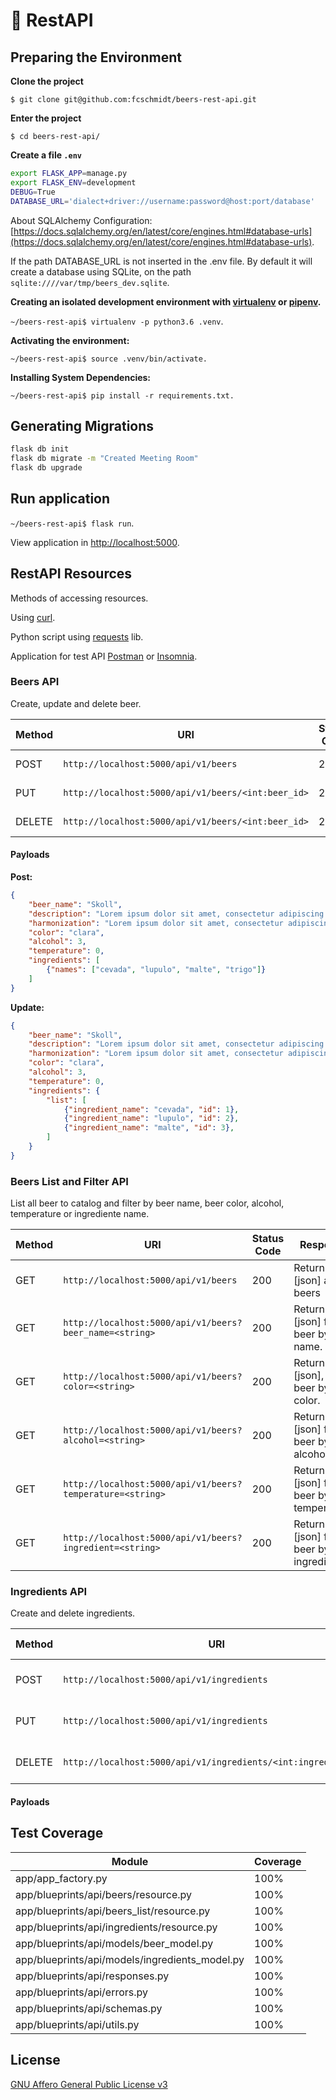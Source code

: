 # :beers: RestAPI


## Preparing the Environment

**Clone the project**

`$ git clone git@github.com:fcschmidt/beers-rest-api.git`

**Enter the project**

`$ cd beers-rest-api/`

**Create a file `.env`**

```bash
export FLASK_APP=manage.py
export FLASK_ENV=development
DEBUG=True
DATABASE_URL='dialect+driver://username:password@host:port/database'
```

About SQLAlchemy Configuration: [https://docs.sqlalchemy.org/en/latest/core/engines.html#database-urls](https://docs.sqlalchemy.org/en/latest/core/engines.html#database-urls).

If the path DATABASE_URL is not inserted in the .env file. By default it will create a database using SQLite, on the path `sqlite:////var/tmp/beers_dev.sqlite`.

**Creating an isolated development environment with [virtualenv](https://virtualenv.pypa.io/en/latest/) or [pipenv](https://pipenv.readthedocs.io/en/latest/).**

`~/beers-rest-api$ virtualenv -p python3.6 .venv`.


**Activating the environment:**

`~/beers-rest-api$ source .venv/bin/activate.`

**Installing System Dependencies:**

`~/beers-rest-api$ pip install -r requirements.txt.`

## Generating Migrations

```bash
flask db init
flask db migrate -m "Created Meeting Room"
flask db upgrade
```

## Run application

`~/beers-rest-api$ flask run`.

View application in [http://localhost:5000](http://localhost:5000/).


## RestAPI Resources

Methods of accessing resources.

Using [curl](https://curl.haxx.se/).

Python script using [requests](http://docs.python-requests.org/en/master/) lib.

Application for test API [Postman](http://docs.python-requests.org/en/master/) or [Insomnia](https://insomnia.rest/?utm_content=bufferd23bb&utm_medium=social&utm_source=twitter.com&utm_campaign=buffer).

### Beers API

Create, update and delete beer.

|Method|URI|Status Code|Response|
|-------|-------|-------|-------|
|POST|`http://localhost:5000/api/v1/beers`|201|Beer create successfully!|
|PUT|`http://localhost:5000/api/v1/beers/<int:beer_id>`|200|Beer update successfully!|
|DELETE|`http://localhost:5000/api/v1/beers/<int:beer_id>`|202|Beer delete successfully!|


#### Payloads

**Post:**

```json
{
    "beer_name": "Skoll",
    "description": "Lorem ipsum dolor sit amet, consectetur adipiscing elit. Integer varius quis ante nec.",
    "harmonization": "Lorem ipsum dolor sit amet, consectetur adipiscing elit. Integer varius quis ante nec.",
    "color": "clara",
    "alcohol": 3,
    "temperature": 0,
    "ingredients": [
        {"names": ["cevada", "lupulo", "malte", "trigo"]}
    ]
}
```

**Update:**

```json
{
    "beer_name": "Skoll",
    "description": "Lorem ipsum dolor sit amet, consectetur adipiscing elit. Integer varius quis ante nec.",
    "harmonization": "Lorem ipsum dolor sit amet, consectetur adipiscing elit. Integer varius quis ante nec.",
    "color": "clara",
    "alcohol": 3,
    "temperature": 0,
    "ingredients": {
        "list": [
            {"ingredient_name": "cevada", "id": 1},
            {"ingredient_name": "lupulo", "id": 2},
            {"ingredient_name": "malte", "id": 3},
        ]
    }
}
```


### Beers List and Filter API

List all beer to catalog and filter by beer name, beer color, alcohol, temperature or ingrediente name.


|Method|URI|Status Code|Response|
|-------|-------|-------|-------|
|GET|`http://localhost:5000/api/v1/beers`|200|Return [json] all beers|
|GET|`http://localhost:5000/api/v1/beers?beer_name=<string>`|200|Return [json] filter beer by beer name.|
|GET|`http://localhost:5000/api/v1/beers?color=<string>`|200|Return [json], filter beer by color.|
|GET|`http://localhost:5000/api/v1/beers?alcohol=<string>`|200|Return [json] filter beer by alcohol.|
|GET|`http://localhost:5000/api/v1/beers?temperature=<string>`|200|Return [json] filter beer by temperature.|
|GET|`http://localhost:5000/api/v1/beers?ingredient=<string>`|200|Return [json] filter beer by ingredient.|


### Ingredients API

Create and delete ingredients.

|Method|URI|Status Code|Response|
|-------|-------|-------|-------|
|POST|`http://localhost:5000/api/v1/ingredients`|201|Ingredients create successfully!|
|PUT|`http://localhost:5000/api/v1/ingredients`|200|Ingredients update successfully!|
|DELETE|`http://localhost:5000/api/v1/ingredients/<int:ingredient_id>`|202|Ingredients delete successfully!|


#### Payloads


## Test Coverage

|Module|Coverage|
|-------|-------|
|app/app_factory.py|100%|
|app/blueprints/api/beers/resource.py|100%|
|app/blueprints/api/beers_list/resource.py|100%|
|app/blueprints/api/ingredients/resource.py|100%|
|app/blueprints/api/models/beer_model.py|100%|
|app/blueprints/api/models/ingredients_model.py|100%|
|app/blueprints/api/responses.py|100%|
|app/blueprints/api/errors.py|100%|
|app/blueprints/api/schemas.py|100%|
|app/blueprints/api/utils.py|100%|


## License
[GNU Affero General Public License v3](https://www.gnu.org/licenses/agpl-3.0.en.html)
